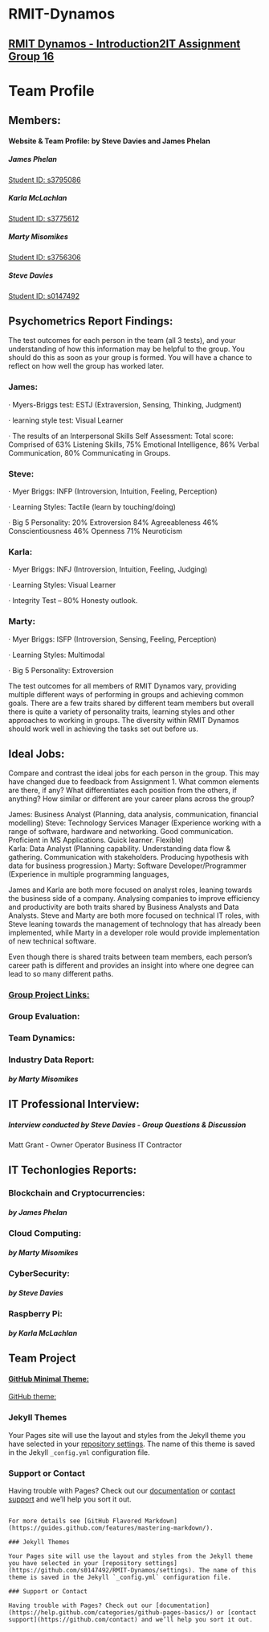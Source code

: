 # RMIT-Dynamos
## [RMIT Dynamos - Introduction2IT Assignment Group 16](https://s0147492.github.io/RMIT-Dynamos/)


# Team Profile
## Members:
#### Website & Team Profile:  by Steve Davies and James Phelan

##### James Phelan
[Student ID: s3795086](https://j-phelan.github.io)

##### Karla McLachlan
[Student ID: s3775612](https://kammac80.github.io/Karla-My-Profile/)

##### Marty Misomikes
[Student ID: s3756306](https://imiso89.github.io/Marty-Misomikes/)

##### Steve Davies
[Student ID: s0147492](https://s0147492.github.io/Intro2IT/)



## Psychometrics Report Findings:

The test outcomes for each person in the team (all 3 tests), and your understanding of how this information may be helpful to the group. You should do this as soon as your group is formed. You will have a chance to reflect on how well the group has worked later.

### James:

· Myers-Briggs test: ESTJ (Extraversion, Sensing, Thinking, Judgment)

· learning style test: Visual Learner

· The results of an Interpersonal Skills Self Assessment: Total score: Comprised of 63% Listening Skills, 75% Emotional Intelligence, 86% Verbal Communication, 80% Communicating in Groups.

### Steve:

· Myer Briggs: INFP (Introversion, Intuition, Feeling, Perception)

· Learning Styles: Tactile (learn by touching/doing)

· Big 5 Personality: 20% Extroversion 84% Agreeableness 46% Conscientiousness 46% Openness 71% Neuroticism

### Karla:

· Myer Briggs: INFJ (Introversion, Intuition, Feeling, Judging)

· Learning Styles: Visual Learner

· Integrity Test – 80% Honesty outlook.

### Marty:

· Myer Briggs: ISFP (Introversion, Sensing, Feeling, Perception)

· Learning Styles: Multimodal

· Big 5 Personality: Extroversion

The test outcomes for all members of RMIT Dynamos vary, providing multiple different ways of performing in groups and achieving common goals. There are a few traits shared by different team members but overall there is quite a variety of personality traits, learning styles and other approaches to working in groups. The diversity within RMIT Dynamos should work well in achieving the tasks set out before us.

## Ideal Jobs:
  
Compare and contrast the ideal jobs for each person in the group. This may have changed due to feedback from Assignment 1. What common elements are there, if any? What differentiates each position from the others, if anything? How similar or different are your career plans across the group?  
  
  
James: Business Analyst (Planning, data analysis, communication, financial modelling) 
Steve: Technology Services Manager (Experience working with a range of software, hardware and networking. Good communication. Proficient in MS Applications. Quick learner. Flexible)  
Karla: Data Analyst (Planning capability. Understanding data flow & gathering. Communication with stakeholders. Producing hypothesis with data for business progression.) 
Marty: Software Developer/Programmer (Experience in multiple programming languages,  
  
James and Karla are both more focused on analyst roles, leaning towards the business side of a company. Analysing companies to improve efficiency and productivity are both traits shared by Business Analysts and Data Analysts. Steve and Marty are both more focused on technical IT roles, with Steve leaning towards the management of technology that has already been implemented, while Marty in a developer role would provide implementation of new technical software.  
  
Even though there is shared traits between team members, each person’s career path is different and provides an insight into where one degree can lead to so many different paths. 
 


### [Group Project Links:](https://s0147492.github.io/RMIT-Dynamos/)


### Group Evaluation:


### Team Dynamics:




### Industry Data Report:
##### by Marty Misomikes









## IT Professional Interview: 
##### Interview conducted by Steve Davies - Group Questions & Discussion
Matt Grant - Owner Operator Business IT Contractor















## IT Techonlogies Reports:

### Blockchain and Cryptocurrencies:
##### by James Phelan

### Cloud Computing:
##### by Marty Misomikes

### CyberSecurity:
##### by Steve Davies

### Raspberry Pi:
##### by Karla McLachlan

## Team Project 






#### [GitHub Minimal Theme:](https://jekyllthemes.io/theme/minimal)
[GitHub theme:](https://github.com/orderedlist/minimal)



### Jekyll Themes

Your Pages site will use the layout and styles from the Jekyll theme you have selected in your [repository settings](https://github.com/s0147492/RMIT-Dynamos/settings). The name of this theme is saved in the Jekyll `_config.yml` configuration file.

### Support or Contact

Having trouble with Pages? Check out our [documentation](https://help.github.com/categories/github-pages-basics/) or [contact support](https://github.com/contact) and we’ll help you sort it out.




```

For more details see [GitHub Flavored Markdown](https://guides.github.com/features/mastering-markdown/).

### Jekyll Themes

Your Pages site will use the layout and styles from the Jekyll theme you have selected in your [repository settings](https://github.com/s0147492/RMIT-Dynamos/settings). The name of this theme is saved in the Jekyll `_config.yml` configuration file.

### Support or Contact

Having trouble with Pages? Check out our [documentation](https://help.github.com/categories/github-pages-basics/) or [contact support](https://github.com/contact) and we’ll help you sort it out.
